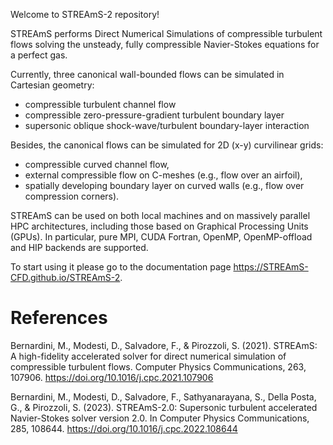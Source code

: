 Welcome to STREAmS-2 repository!

STREAmS performs Direct Numerical Simulations of compressible turbulent flows solving the unsteady, fully compressible Navier-Stokes equations for a perfect gas. 

Currently, three canonical wall-bounded flows can be simulated in Cartesian geometry:

* compressible turbulent channel flow
* compressible zero-pressure-gradient turbulent boundary layer
* supersonic oblique shock-wave/turbulent boundary-layer interaction

Besides, the canonical flows can be simulated for 2D (x-y) curvilinear grids:

* compressible curved channel flow,
* external compressible flow on C-meshes (e.g., flow over an airfoil),
* spatially developing boundary layer on curved walls (e.g., flow over compression corners).

STREAmS can be used on both local machines and on massively parallel HPC architectures, including those based on Graphical Processing Units (GPUs).
In particular, pure MPI, CUDA Fortran, OpenMP, OpenMP-offload and HIP backends are supported.

To start using it please go to the documentation page <https://STREAmS-CFD.github.io/STREAmS-2>.

# References

Bernardini, M., Modesti, D., Salvadore, F., & Pirozzoli, S. (2021). STREAmS: A high-fidelity accelerated solver for direct numerical simulation of compressible turbulent flows. Computer Physics Communications, 263, 107906. https://doi.org/10.1016/j.cpc.2021.107906

Bernardini, M., Modesti, D., Salvadore, F., Sathyanarayana, S., Della Posta, G., & Pirozzoli, S. (2023). STREAmS-2.0: Supersonic turbulent accelerated Navier-Stokes solver version 2.0. In Computer Physics Communications, 285, 108644. https://doi.org/10.1016/j.cpc.2022.108644
